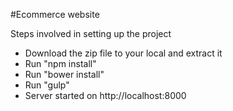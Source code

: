 #Ecommerce website

Steps involved in setting up the project
*   Download the zip file to your local and extract it
*    Run "npm install"
*    Run "bower install"
*    Run "gulp"
*    Server started on http://localhost:8000
